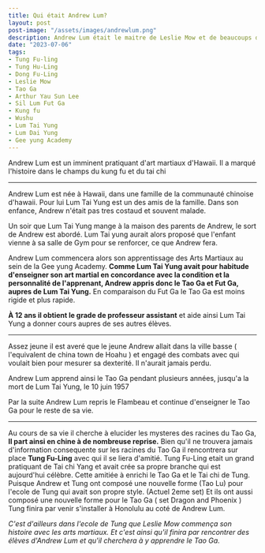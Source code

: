 ```yaml
---
title: Qui était Andrew Lum?
layout: post
post-image: "/assets/images/andrewlum.png"
description: Andrew Lum était le maitre de Leslie Mow et de beaucoups d'autres.
date: "2023-07-06"
tags:
- Tung Fu-ling
- Tung Hu-Ling
- Dong Fu-Ling
- Leslie Mow
- Tao Ga
- Arthur Yau Sun Lee
- Sil Lum Fut Ga 
- Kung fu
- Wushu
- Lum Tai Yung
- Lum Dai Yung
- Gee yung Academy
---
```


Andrew Lum est un imminent pratiquant d'art martiaux d'Hawaii. Il a marqué l'histoire dans le champs du kung fu et du tai chi

--- 

Andrew Lum est née à Hawaii, dans une famille de la communauté chinoise d'hawaii. Pour lui Lum Tai Yung est un des amis de la famille. 
Dans son enfance, Andrew n'était pas tres costaud et souvent malade.

Un soir que Lum Tai Yung mange à la maison des parents de Andrew, le sort de Andrew est abordé. Lum Tai yung aurait alors proposé que l'enfant vienne à sa salle de Gym pour se renforcer, ce que Andrew fera.

Andrew Lum commencera alors son apprentissage des Arts Martiaux au sein de la Gee yung Academy. 
**Comme Lum Tai Yung avait pour habitude d'enseigner son art martial en concordance avec la condition et la personnalité de l'apprenant,
Andrew appris donc le Tao Ga et Fut Ga, aupres de  Lum Tai Yung.**
En comparaison du Fut Ga le Tao Ga est moins rigide et plus rapide.

**À 12 ans il obtient le grade de professeur assistant** et aide ainsi Lum Tai Yung a donner cours aupres de ses autres élèves.  

---

Assez jeune il est averé que le jeune Andrew allait dans la ville basse ( l'equivalent de china town de Hoahu ) et engagé des combats avec qui voulait bien pour mesurer sa dexterité. Il n'aurait jamais perdu. 
 
 <!-- //#Aujourd'hui on ne sait pas pourquoi Andrew Lum à appris le Tao Ga plutot que le Fut Ga. Peut etre était-ce à cause de la condition chetive de l'enfant et que le Tao Ga repose moins sur la force du pratiquant que le Fut Ga.    
//#A savoir que la lignée d'Arthur Lee dans le Fut Ga revendique aujourd'hui la même histoire d'enfant malade que Lum Tai yung encourage à venir se renforcer au sein de la Gee Yung Fut Ga Academy  -->

Andrew Lum apprend ainsi le Tao Ga pendant plusieurs années, jusqu'a la mort de Lum Tai Yung, le 10 juin 1957

Par la suite Andrew Lum repris le Flambeau et continue d'enseigner le Tao Ga pour le reste de sa vie.

---
Au cours de sa vie il cherche à elucider les mysteres des racines du Tao Ga, 
**Il part ainsi en chine à de nombreuse reprise.** Bien qu'il ne trouvera jamais d'information consequente sur les racines du Tao Ga il rencontrera sur place **Tung Fu-Ling** avec qui il se liera d'amitié. 
Tung Fu-Ling etait un grand pratiquant de Tai chi Yang et avait crée sa propre branche qui est aujourd'hui célèbre. Cette amitiée à enrichi le Tao Ga et le Tai chi de Tung.
Puisque Andrew et Tung ont composé une nouvelle forme (Tao Lu) pour l'ecole de Tung  qui avait son propre style. (Actuel 2eme set)
Et ils ont aussi composé une nouvelle forme pour le Tao Ga ( set Dragon and Phoenix ) 
Tung finira par venir s'installer à Honolulu au coté de Andrew Lum. 

*C'est d'ailleurs dans l'ecole de Tung que Leslie Mow commença son histoire avec les arts martiaux. Et c'est ainsi qu'il finira par rencontrer des élèves d'Andrew Lum et qu'il cherchera à y apprendre le Tao Ga.*





